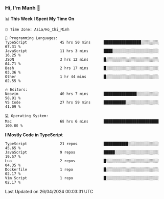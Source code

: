 ### Hi, I'm Manh 👋

<!--START_SECTION:waka-->
📊 **This Week I Spent My Time On** 

```text
🕑︎ Time Zone: Asia/Ho_Chi_Minh

💬 Programming Languages: 
TypeScript               45 hrs 50 mins      █████████████████░░░░░░░░   67.31 % 
JavaScript               11 hrs 3 mins       ████░░░░░░░░░░░░░░░░░░░░░   16.25 % 
JSON                     3 hrs 12 mins       █░░░░░░░░░░░░░░░░░░░░░░░░   04.71 % 
Bash                     2 hrs 17 mins       █░░░░░░░░░░░░░░░░░░░░░░░░   03.36 % 
Other                    1 hr 44 mins        █░░░░░░░░░░░░░░░░░░░░░░░░   02.55 % 

🔥 Editors: 
Neovim                   40 hrs 7 mins       ███████████████░░░░░░░░░░   58.91 % 
VS Code                  27 hrs 59 mins      ██████████░░░░░░░░░░░░░░░   41.09 % 

💻 Operating System: 
Mac                      68 hrs 6 mins       █████████████████████████   100.00 % 
```

**I Mostly Code in TypeScript** 

```text
TypeScript               21 repos            ███████████░░░░░░░░░░░░░░   45.65 % 
JavaScript               9 repos             █████░░░░░░░░░░░░░░░░░░░░   19.57 % 
Lua                      2 repos             █░░░░░░░░░░░░░░░░░░░░░░░░   04.35 % 
Dockerfile               1 repo              █░░░░░░░░░░░░░░░░░░░░░░░░   02.17 % 
Vim Script               1 repo              █░░░░░░░░░░░░░░░░░░░░░░░░   02.17 % 
```




 Last Updated on 26/04/2024 00:03:31 UTC
<!--END_SECTION:waka-->
